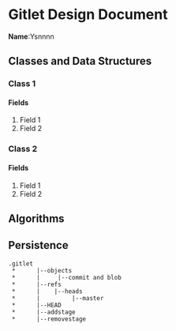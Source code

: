 # Gitlet Design Document

**Name**:Ysnnnn

## Classes and Data Structures

### Class 1

#### Fields

1. Field 1
2. Field 2


### Class 2

#### Fields

1. Field 1
2. Field 2


## Algorithms

## Persistence
    .gitlet
     *      |--objects
     *      |     |--commit and blob
     *      |--refs
     *      |    |--heads
     *      |         |--master
     *      |--HEAD
     *      |--addstage
     *      |--removestage

